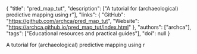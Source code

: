 {
  "title": "pred_map_tut",
  "description": ["A tutorial for (archaeological) predictive mapping using r"],
  "links": {
    "GitHub": "https://github.com/archca/pred_map_tut",
    "Website": "https://archca.github.io/pred_map_tut/index.html"
  },
  "authors": ["archca"],
  "tags": ["Educational resources and practical guides"],
  "doi": null
}

<!-- Generated by csv2md.R – do not edit by hand -->

A tutorial for (archaeological) predictive mapping using r